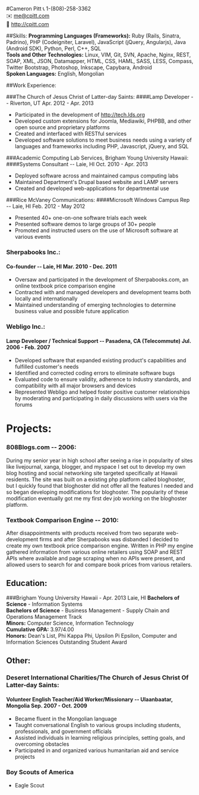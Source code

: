 #Cameron Pitt
:telephone_receiver:  1-(808)-258-3362  
:envelope:   me@cpitt.com  
:bust_in_silhouette: http://cpitt.com  

##Skills:
**Programming Languages (Frameworks):** Ruby (Rails, Sinatra, Padrino), PHP
(Codeigniter, Laravel), JavaScript (jQuery, Angularjs), Java (Android SDK),
Python, Perl, C++, SQL  
**Tools and Other Technologies:** Linux, VIM, Git, SVN, Apache, Nginx, REST, SOAP, XML, JSON,
Datamapper, HTML, CSS, HAML, SASS, LESS, Compass, Twitter Bootstrap, Photoshop,
Inkscape, Capybara, Android  
**Spoken Languages:** English, Mongolian  

##Work Experience:

###The Church of Jesus Christ of Latter-day Saints: 
####Lamp Developer -- Riverton, UT Apr. 2012 - Apr. 2013
* Participated in the development of http://tech.lds.org
* Developed custom extensions for Joomla, Mediawiki, PHPBB, and other open source and proprietary platforms
* Created and interfaced with RESTful services
* Developed software solutions to meet business needs using a variety of languages and frameworks including PHP, Javascript, jQuery, and SQL

###Academic Computing Lab Services, Brigham Young University Hawaii: 
####Systems Consultant -- Laie, HI Oct. 2010 - Apr. 2013
* Deployed software across and maintained campus computing labs
* Maintained Department's Drupal based website and LAMP servers
* Created and developed web-applications for departmental use

###Rice McVaney Communications: 
####Microsoft Windows Campus Rep -- Laie, HI Feb. 2012 - May 2012
* Presented 40+ one-on-one software trials each week
* Presented software demos to large groups of 30+ people
* Promoted and instructed users on the use of Microsoft software at various events

### Sherpabooks Inc.: 
#### Co-founder -- Laie, HI Mar. 2010 - Dec. 2011
* Oversaw and participated in the development of Sherpabooks.com, an online textbook price comparison engine
* Contracted with and managed developers and development teams both locally and internationally
* Maintained understanding of emerging technologies to determine business value and possible future application

### Webligo Inc.: 
#### Lamp Developer / Technical Support -- Pasadena, CA (Telecommute) Jul. 2006 - Feb. 2007
* Developed software that expanded existing product's capabilities and fulfilled customer's needs 
* Identified and corrected coding errors to eliminate software bugs 
* Evaluated code to ensure validity, adherence to industry standards, and compatibility with all major browsers and devices
* Represented Webligo and helped foster positive customer relationships by moderating and participating in daily discussions with users via the forums 

# Projects:

### 808Blogs.com -- 2006:
During my senior year in high school after seeing a rise in popularity of sites like
livejournal, xanga, blogger, and myspace I set out to develop my own blog
hosting and social networking site targeted specifically at Hawaii residents. The site
was built on a existing php platform called bloghoster, but I quickly found that bloghoster 
did not offer all the features I needed and so began developing modifications for bloghoster.
The popularity of these modification eventually got me my first dev job working on the bloghoster 
platform.

### Textbook Comparison Engine -- 2010:
After disappointments with products received from two separate web-development firms and after Sherpabooks was disbanded I decided to create my own
textbook price comparison engine. Written in PHP my engine gathered information from various online retailers using SOAP and REST APIs where
available and page scraping when no APIs were present, and allowed users to search for and compare book prices from various retailers.

## Education:

###Brigham Young University Hawaii  - Apr. 2013 Laie, HI
**Bachelors of Science** - Information Systems  
**Bachelors of Science** - Business Management - Supply Chain and Operations Management Track  
**Minors:** Computer Science, Information Technology  
**Cumulative GPA:** 3.97/4.00  
**Honors:** Dean's List, Phi Kappa Phi, Upsilon Pi Epsilon, Computer and Information Sciences Outstanding Student Award  

## Other: 

### Deseret International Charities/The Church of Jesus Christ Of Latter-day Saints: 
#### Volunteer English Teacher/Aid Worker/Missionary -- Ulaanbaatar, Mongolia Sep. 2007 - Oct. 2009
* Became fluent in the Mongolian language
* Taught conversational English to various groups including students, professionals, and government officials
* Assisted individuals in learning religious principles, setting goals, and overcoming obstacles
* Participated in and organized various humanitarian aid and service projects

### Boy Scouts of America   
* Eagle Scout
